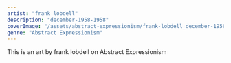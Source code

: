 ```yaml
---
artist: "frank lobdell"
description: "december-1958-1958"
coverImage: "/assets/abstract-expressionism/frank-lobdell_december-1958-1958.jpg"
genre: "Abstract Expressionism"
---
```

This is an art by frank lobdell on Abstract Expressionism

